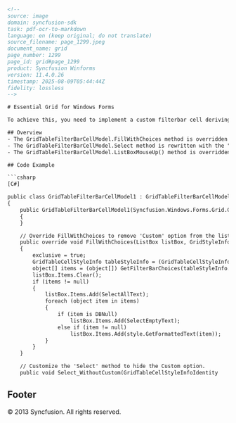 ```html
<!-- 
source: image
domain: syncfusion-sdk
task: pdf-ocr-to-markdown
language: en (keep original; do not translate)
source_filename: page_1299.jpeg
document_name: grid
page_number: 1299
page_id: grid#page_1299
product: Syncfusion Winforms
version: 11.4.0.26
timestamp: 2025-08-09T05:44:44Z
fidelity: lossless
-->

# Essential Grid for Windows Forms

To achieve this, you need to implement a custom filterbar cell deriving the cellmodel / cellrenderer from the GridTableFilterBarCellModel / GridTableFilterBarCellRenderer.

## Overview
- The GridTableFilterBarCellModel.FillWithChoices method is overridden to remove the string "Custom" from the list.
- The GridTableFilterBarCellModel.Select method is rewritten with the "Select_withoutcustom" method, which specifies the index for the selected item. You can pass the index for the "Custom" selected item as 0.
- The GridTableFilterBarCellModel.ListBoxMouseUp() method is overridden to invoke the Select_withoutcustom method instead of the Select method.

## Code Example

```csharp
[C#]

public class GridTableFilterBarCellModel1 : GridTableFilterBarCellModel
{
    public GridTableFilterBarCellModel1(Syncfusion.Windows.Forms.Grid.GridModel gm) : base(gm)
    {
    }

    // Override FillWithChoices to remove 'Custom' option from the list.
    public override void FillWithChoices(ListBox listBox, GridStyleInfo style, out bool exclusive)
    {
        exclusive = true;
        GridTableCellStyleInfo tableStyleInfo = (GridTableCellStyleInfo) style;
        object[] items = (object[]) GetFilterBarChoices(tableStyleInfo.TableCellIdentity);
        listBox.Items.Clear();
        if (items != null)
        {
            listBox.Items.Add(SelectAllText);
            foreach (object item in items)
            {
                if (item is DBNull)
                    listBox.Items.Add(SelectEmptyText);
                else if (item != null)
                    listBox.Items.Add(style.GetFormattedText(item));
            }
        }
    }

    // Customize the 'Select' method to hide the Custom option.
    public void Select_WithoutCustom(GridTableCellStyleInfoIdentity
```

## Footer
© 2013 Syncfusion. All rights reserved.

<!-- tags: [Syncfusion Winforms, GridTableFilterBarCellModel, GridTableFilterBarCellRenderer, FilterBarCustomization] keywords: [custom filterbar, filterbar cell, custom cell model,cell renderer, override methods, ListBoxMouseUp, Select_withoutcustom, FillWithChoices] -->
```